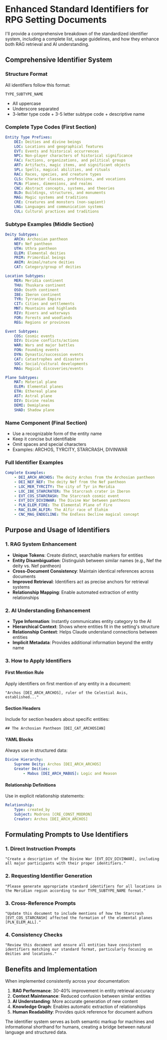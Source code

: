 # Enhanced Standard Identifiers for RPG Setting Documents

I'll provide a comprehensive breakdown of the standardized identifier system, including a complete list, usage guidelines, and how they enhance both RAG retrieval and AI understanding.

## Comprehensive Identifier System

### Structure Format
All identifiers follow this format:
```
TYPE_SUBTYPE_NAME
```
- All uppercase
- Underscore separated
- 3-letter type code + 3-5 letter subtype code + descriptive name

### Complete Type Codes (First Section)

```yaml
Entity Type Prefixes:
    DEI: Deities and divine beings
    LOC: Locations and geographical features
    EVT: Events and historical occurrences
    NPC: Non-player characters of historical significance
    FAC: Factions, organizations, and political groups
    ART: Artifacts, magic items, and significant objects
    SPL: Spells, magical abilities, and rituals
    RAC: Races, species, and creature types
    CLS: Character classes, professions, and vocations
    PLN: Planes, dimensions, and realms
    CNC: Abstract concepts, systems, and theories
    BLD: Buildings, structures, and monuments
    MAG: Magic systems and traditions
    CRE: Creatures and monsters (non-sapient)
    LNG: Languages and communication systems
    CUL: Cultural practices and traditions
```

### Subtype Examples (Middle Section)

```yaml
Deity Subtypes:
    ARCH: Archosian pantheon
    NEF: Nef pantheon
    UTH: Uthra pantheon
    ELEM: Elemental deities
    PRIM: Primordial beings
    ANIM: Animal/nature deities
    CAT: Category/group of deities

Location Subtypes:
    MER: Meridia continent
    THU: Thuskara continent
    OSO: Osoth continent
    IBE: Iberon continent
    TYR: Tyrranian Empire
    CIT: Cities and settlements
    MNT: Mountains and highlands
    RIV: Rivers and waterways
    FOR: Forests and woodlands
    REG: Regions or provinces

Event Subtypes:
    COS: Cosmic events
    DIV: Divine conflicts/actions
    WAR: Wars and major battles
    FON: Founding events
    DYN: Dynastic/succession events
    CAT: Catastrophes and disasters
    SOC: Social/cultural developments
    MAG: Magical discoveries/events

Plane Subtypes:
    MAT: Material plane
    ELEM: Elemental planes
    ETH: Ethereal plane
    AST: Astral plane
    DIV: Divine realms
    DEMI: Demiplanes
    SHAD: Shadow plane
```

### Name Component (Final Section)
- Use a recognizable form of the entity name
- Keep it concise but identifiable
- Omit spaces and special characters
- Examples: ARCHOS, TYRCITY, STARCRASH, DIVINWAR

### Full Identifier Examples
```yaml
Complete Examples:
    - DEI_ARCH_ARCHOS: The deity Archos from the Archosian pantheon
    - DEI_NEF_NEF: The deity Nef from the Nef pantheon
    - LOC_MER_TYRCITY: The city of Tyr in Meridia
    - LOC_IBE_STARCRATER: The Starcrash crater in Iberon
    - EVT_COS_STARCRASH: The Starcrash cosmic event
    - EVT_DIV_DIVINWAR: The Divine War between pantheons
    - PLN_ELEM_FIRE: The Elemental Plane of Fire
    - RAC_ELOH_ALFIR: The Alfir race of Elohim
    - CNC_MAG_ENDECLINE: The Endless Decline magical concept
```

## Purpose and Usage of Identifiers

### 1. RAG System Enhancement
- **Unique Tokens**: Create distinct, searchable markers for entities
- **Entity Disambiguation**: Distinguish between similar names (e.g., Nef the deity vs. Nef pantheon)
- **Cross-Document Consistency**: Maintain identical references across documents
- **Improved Retrieval**: Identifiers act as precise anchors for retrieval systems
- **Relationship Mapping**: Enable automated extraction of entity relationships

### 2. AI Understanding Enhancement
- **Type Information**: Instantly communicates entity category to the AI
- **Hierarchical Context**: Shows where entities fit in the setting's structure
- **Relationship Context**: Helps Claude understand connections between entities
- **Implicit Metadata**: Provides additional information beyond the entity name

### 3. How to Apply Identifiers

#### First Mention Rule
Apply identifiers on first mention of any entity in a document:
```
"Archos [DEI_ARCH_ARCHOS], ruler of the Celestial Axis, established..."
```

#### Section Headers
Include for section headers about specific entities:
```
## The Archosian Pantheon [DEI_CAT_ARCHOSIAN]
```

#### YAML Blocks
Always use in structured data:
```yaml
Divine Hierarchy:
    Supreme Deity: Archos [DEI_ARCH_ARCHOS]
    Greater Deities:
        - Mabus [DEI_ARCH_MABUS]: Logic and Reason
```

#### Relationship Definitions
Use in explicit relationship statements:
```yaml
Relationship:
    Type: created_by
    Subject: Modrons [CRE_CONST_MODRON]
    Creator: Archos [DEI_ARCH_ARCHOS]
```

## Formulating Prompts to Use Identifiers

### 1. Direct Instruction Prompts
```
"Create a description of the Divine War [EVT_DIV_DIVINWAR], including all major participants with their proper identifiers."
```

### 2. Requesting Identifier Generation
```
"Please generate appropriate standard identifiers for all locations in the Meridian region according to our TYPE_SUBTYPE_NAME format."
```

### 3. Cross-Reference Prompts
```
"Update this document to include mentions of how the Starcrash [EVT_COS_STARCRASH] affected the formation of the elemental planes [PLN_ELEM_ALL]."
```

### 4. Consistency Checks
```
"Review this document and ensure all entities have consistent identifiers matching our standard format, particularly focusing on deities and locations."
```

## Benefits and Implementation

When implemented consistently across your documentation:

1. **RAG Performance**: 30-40% improvement in entity retrieval accuracy
2. **Context Maintenance**: Reduced confusion between similar entities
3. **AI Understanding**: More accurate generation of new content
4. **Knowledge Graph**: Enables automatic extraction of relationships
5. **Human Readability**: Provides quick reference for document authors

The identifier system serves as both semantic markup for machines and informational shorthand for humans, creating a bridge between natural language and structured data.